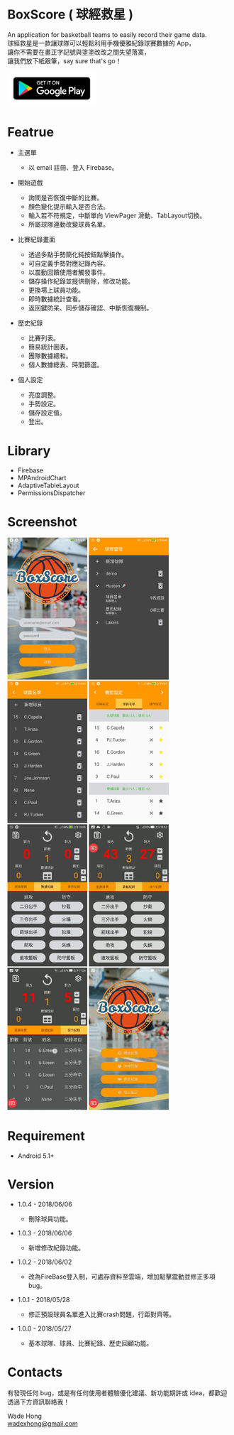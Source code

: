 # BoxScore ( 球經救星 )
An application for basketball teams to easily record their game data.<br />
球經救星是一款讓球隊可以輕鬆利用手機優雅紀錄球賽數據的 App，<br />
讓你不需要在畫正字記號與塗塗改改之間失望落寞， <br />
讓我們放下紙跟筆，say sure that's go！<br />

[<img src="https://github.com/WadeXHong/BoxScore/blob/master/ScreenShot/google_player_icon.png" width="200" height="77.5">](https://play.google.com/store/apps/details?id=com.wadexhong.boxscore)

# Featrue
* 主選單
  * 以 email 註冊、登入 Firebase。
 
* 開始遊戲
  * 詢問是否恢復中斷的比賽。
  * 顏色變化提示輸入是否合法。
  * 輸入若不符規定，中斷單向 ViewPager 滑動、TabLayout切換。
  * 所屬球隊連動改變球員名單。

* 比賽紀錄畫面
  * 透過多點手勢簡化純按鈕點擊操作。
  * 可自定義手勢對應記錄內容。
  * 以震動回饋使用者觸發事件。
  * 儲存操作紀錄並提供刪除，修改功能。
  * 更換場上球員功能。
  * 即時數據統計查看。
  * 返回鍵防呆、同步儲存確認、中斷恢復機制。
  
* 歷史紀錄
  * 比賽列表。
  * 簡易統計圖表。
  * 團隊數據總和。
  * 個人數據總表、時間篩選。
  
* 個人設定
  * 亮度調整。
  * 手勢設定。
  * 儲存設定值。
  * 登出。

# Library
* Firebase
* MPAndroidChart
* AdaptiveTableLayout
* PermissionsDispatcher


# Screenshot
<img src="https://github.com/WadeXHong/BoxScore/blob/master/ScreenShot/login_page.jpg" width="180" height="320">  <img src="https://github.com/WadeXHong/BoxScore/blob/master/ScreenShot/team_manage.jpg" width="180" height="320">  <img src="https://github.com/WadeXHong/BoxScore/blob/master/ScreenShot/team_player.jpg" width="180" height="320">  <img src="https://github.com/WadeXHong/BoxScore/blob/master/ScreenShot/playerlist_setting.jpg" width="180" height="320"></br>
<img src="https://github.com/WadeXHong/BoxScore/blob/master/ScreenShot/record_page.jpg" width="180" height="320">  <img src="https://github.com/WadeXHong/BoxScore/blob/master/ScreenShot/gesture.gif" width="180" height="320">  <img src="https://github.com/WadeXHong/BoxScore/blob/master/ScreenShot/undohistory.gif" width="180" height="320">  <img src="https://github.com/WadeXHong/BoxScore/blob/master/ScreenShot/gamehistory.gif" width="180" height="320"></br>

# Requirement
* Android 5.1+

# Version
* 1.0.4 - 2018/06/06
  * 刪除球員功能。

* 1.0.3 - 2018/06/06
  * 新增修改紀錄功能。
 
* 1.0.2 - 2018/06/02
  * 改為FireBase登入制，可處存資料至雲端，增加點擊震動並修正多項bug。
 
* 1.0.1 - 2018/05/28
  * 修正預設球員名單進入比賽crash問題，行距對齊等。
 
* 1.0.0 - 2018/05/27
  * 基本球隊、球員、比賽紀錄、歷史回顧功能。

# Contacts
有發現任何 bug，或是有任何使用者體驗優化建議、新功能期許或 idea，都歡迎透過下方資訊聯絡我！

Wade Hong <br />
wadexhong@gmail.com
